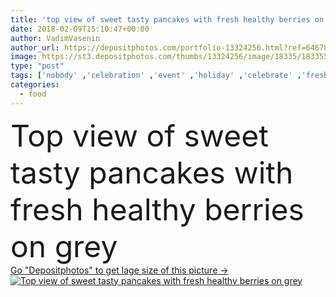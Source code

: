 ```yaml
---
title: 'top view of sweet tasty pancakes with fresh healthy berries on grey '
date: 2018-02-09T15:10:47+00:00
author: VadimVasenin
author_url: https://depositphotos.com/portfolio-13324256.html?ref=64678756
image: https://st3.depositphotos.com/thumbs/13324256/image/18335/183355718/api_thumb_450.jpg?forcejpeg=true
type: "post"
tags: ['nobody' ,'celebration' ,'event' ,'holiday' ,'celebrate' ,'fresh' ,'healthy' ,'food' ,'cooking' ,'cuisine' ,'plate' ,'tasty' ,'delicious' ,'appetizing' ,'sweet' ,'homemade' ,'breakfast' ,'nutrition' ,'gourmet' ,'traditional' ,'culinary' ,'nutritious' ,'berries' ,'fork' ,'carnival' ,'fruits' ,'preparing' ,'pancakes' ,'blueberries' ,'blackberries' ,'shrovetide' ,'copy space' ,'top view' ,'on grey' ]
categories: 
  - food
---
```

<div aling="center">
            <font size="60"> Top view of sweet tasty pancakes with fresh healthy berries on grey</font>   
</div>
<div>
    <a href='https://st3.depositphotos.com/thumbs/13324256/image/18335/183355718/api_thumb_450.jpg?forcejpeg=true?ref=64678756' target=_blank > Go "Depositphotos" to get lage size of this picture ->
        <img href='https://st3.depositphotos.com/thumbs/13324256/image/18335/183355718/api_thumb_450.jpg?forcejpeg=true?ref=64678756' src='https://st3.depositphotos.com/13324256/18335/i/950/depositphotos_183355718-stock-photo-top-view-sweet-tasty-pancakes.jpg?forcejpeg=true' alt='Top view of sweet tasty pancakes with fresh healthy berries on grey' >
    </a>
</div>
